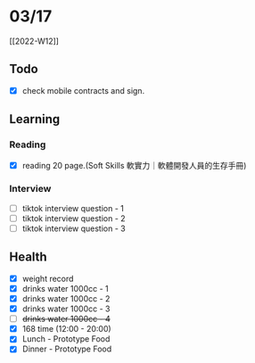 # 03/17

[[2022-W12]]

## Todo

- [x] check mobile contracts and sign.

## Learning

### Reading

- [x] reading 20 page.(Soft Skills 軟實力｜軟體開發人員的生存手冊)

### Interview

- [ ] tiktok interview question - 1
- [ ] tiktok interview question - 2
- [ ] tiktok interview question - 3

## Health

- [x] weight record
- [x] drinks water 1000cc - 1
- [x] drinks water 1000cc - 2
- [x] drinks water 1000cc - 3
- [ ] ~~drinks water 1000cc - 4~~
- [x] 168 time (12:00 - 20:00)
- [x] Lunch - Prototype Food
- [x] Dinner - Prototype Food
